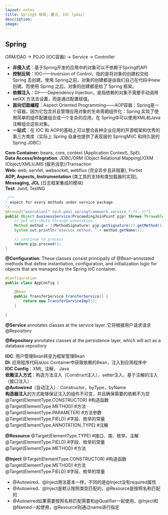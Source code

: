 ```yaml
---
layout: notes
title: Spring5 框架, 要点, IOC (pdai)
description: 
image: 
---
```

## Spring

 ORM/DAO -> POJO (IOC容器) -> Service -> Controller
   - **非侵入式**：基于Spring开发的应用中的对象可以不依赖于Spring的API 
   - **控制反转**：IOC——Inversion of Control，指的是将对象的创建权交给 Spring 去创建。使用 Spring之前，对象的创建都是由我们自己在代码中new创建。而使用 Spring 之后。对象的创建都是给了 Spring 框架。
   - **依赖注入**：DI——Dependency Injection，是指依赖的对象不需要手动调用 setXX 方法去设置，而是通过配置赋值。
   - **面向切面编程**：Aspect Oriented Programming——AOP容器：Spring是一个容器，因为它包含并且管理应用对象的生命周期组件化：Spring 实现了使用简单的组件配置组合成一个复杂的应用。在 Spring中可以使用XML和Java注解组合这些对象。 
   - **一站式**：在 IOC 和 AOP的基础上可以整合各种企业应用的开源框架和优秀的第三方类库（实际上 Spring 自身也提供了表现层的 SpringMVC 和持久层的
   Spring JDBC）

**Core Container:** beans, core, context (Application Context), SpEL\
**Data Access/Integration**: JDBC/ORM (Object Relational Mapping)/OXM (Object/XML)/JMS (服务消息)/Transaction\
**Web:** web, servlet, websocket, webflux (完全异步且非阻塞), Portlet\
**AOP, Aspects, Instrumentation** (类工具的支持和类加载器的实现), **Messaging, JCL** (日志框架集成的模块)\
**Test**: Junit, TestNG

```java
 /**
* aspect for every methods under service package.
*/
@Around("execution(* tech.pdai.springframework.service.*.*(..))")
public Object businessService(ProceedingJoinPoint pjp) throws Throwable {
    // get attribute through annotation
    Method method = ((MethodSignature) pjp.getSignature()).getMethod();
    System.out.println("execute method: " + method.getName());

    // continue to process
    return pjp.proceed();
}
```
**@Configuration**: These classes consist principally of @Bean-annotated methods that define instantiation, configuration, and initialization logic for objects that are managed by the Spring IoC container.

```java
@Configuration
public class AppConfig {

    @Bean
    public TransferService transferService() {
        return new TransferServiceImpl();
    }

}
```
**@Service** annotates classes at the service layer.  它将根据用户请求请求@Repository

**@Repository** annotates classes at the persistence layer, which will act as a database repository

**IOC**: 用户管理Bean转变为框架管理Bean\
**DI**: 应用程序代码从Ioc Container中获取依赖的Bean，注入到应用程序中\
**IOC Config**：XML, 注解， Java\
**依赖注入方式**：构造方法注入（Construct注入），setter注入，基于注解的注入（接口注入）\
**@Autowired**（自动注入）：Constructor，byType，byName\
**构造器注入**的方式能够保证注入的组件不可变，并且确保需要的依赖不为空\
@Target(ElementType.CONSTRUCTOR) #构造函数\
@Target(ElementType.METHOD) #方法\
@Target(ElementType.PARAMETER) #方法参数\
@Target(ElementType.FIELD) #字段、枚举的常量\
@Target(ElementType.ANNOTATION_TYPE) #注解

**@Resource**
@Target(ElementType.TYPE) #接口、类、枚举、注解\
@Target(ElementType.FIELD) #字段、枚举的常量\
@Target(ElementType.METHOD) #方法

**@Inject**
@Target(ElementType.CONSTRUCTOR) #构造函数\
@Target(ElementType.METHOD) #方法\
@Target(ElementType.FIELD) #字段、枚举的常量

- @Autowired、@Inject用法基本一样，不同的是@Inject没有required属性
- @Autowired、@Inject是默认按照类型匹配的，@Resource是按照名称匹配的
- @Autowired如果需要按照名称匹配需要和@Qualifier一起使用，@Inject和@Named一起使用，@Resource则通过name进行指定
